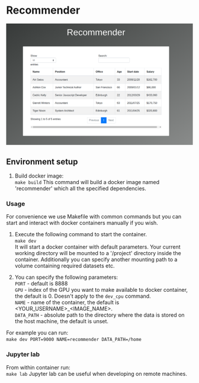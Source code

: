 # Recommender
![image info](./homepage.png)

## Environment setup
1. Build docker image:  
`make build`
This command will build a docker image named 'recommender' which all the specified dependencies.

### Usage
For convenience we use Makefile with common commands but you can start and interact with docker containers manually if you wish.  

1. Execute the following command to start the container.  
`make dev`  
It will start a docker container with default parameters. Your current working directory will be mounted to a '/project' directory inside the container. Additionally you can specify another mounting path to a volume containing required datasets etc.

2. You can specify the following parameters:  
`PORT` - default is 8888  
`GPU` - index of the GPU you want to make available to docker container, the default is 0. Doesn't apply to the `dev_cpu` command.  
`NAME` - name of the container, the default is <YOUR_USERNAME>_<IMAGE_NAME>.  
`DATA_PATH` - absolute path to the directory where the data is stored on the host machine, the default is unset.

For example you can run:  
`make dev PORT=9000 NAME=recommender DATA_PATH=/home`

### Jupyter lab
From within container run:  
`make lab`
Jupyter lab can be useful when developing on remote machines.
